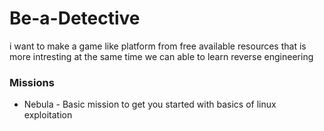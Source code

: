 # Be-a-Detective

i want to make a game like platform from free available resources that is more intresting at the same time we can able to learn reverse engineering 

### Missions

* Nebula - Basic mission to get you started with basics of linux exploitation
